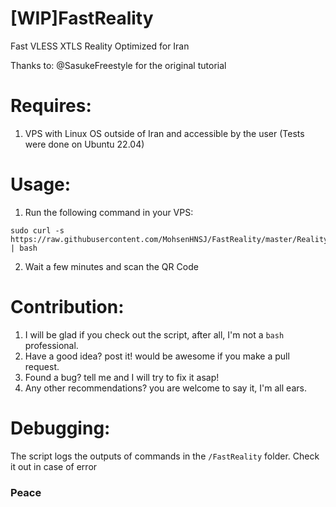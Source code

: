 # [WIP]FastReality
Fast VLESS XTLS Reality
Optimized for Iran

Thanks to: @SasukeFreestyle for the original tutorial

# Requires:
1. VPS with Linux OS outside of Iran and accessible by the user (Tests were done on Ubuntu 22.04)

# Usage:
1. Run the following command in your VPS:

```
sudo curl -s https://raw.githubusercontent.com/MohsenHNSJ/FastReality/master/Reality.sh | bash
```

2. Wait a few minutes and scan the QR Code

# Contribution:
 1. I will be glad if you check out the script, after all, I'm not a `bash` professional.
 2. Have a good idea? post it! would be awesome if you make a pull request.
 3. Found a bug? tell me and I will try to fix it asap!
 4. Any other recommendations? you are welcome to say it, I'm all ears.

# Debugging:
The script logs the outputs of commands in the `/FastReality` folder.
Check it out in case of error

### Peace
